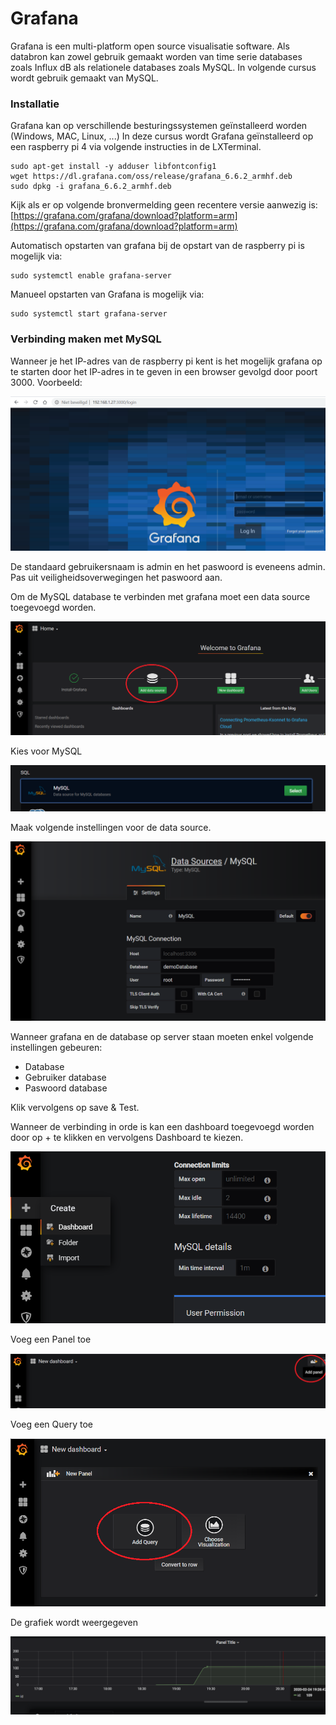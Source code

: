 # Grafana

Grafana is een multi-platform open source visualisatie software. Als databron kan zowel gebruik gemaakt worden van time serie databases zoals Influx dB als relationele databases zoals MySQL. In volgende cursus wordt gebruik gemaakt van MySQL.

### Installatie

Grafana kan op verschillende besturingssystemen geïnstalleerd worden (Windows, MAC, Linux, ...) In deze cursus wordt Grafana geïnstalleerd op een raspberry pi 4 via volgende instructies in de LXTerminal.

```console
sudo apt-get install -y adduser libfontconfig1
wget https://dl.grafana.com/oss/release/grafana_6.6.2_armhf.deb
sudo dpkg -i grafana_6.6.2_armhf.deb
```
Kijk als er op volgende bronvermelding geen recentere versie aanwezig is: [https://grafana.com/grafana/download?platform=arm](https://grafana.com/grafana/download?platform=arm) 

Automatisch opstarten van grafana bij de opstart van de raspberry pi is mogelijk via:

```console
sudo systemctl enable grafana-server
```

Manueel opstarten van Grafana is mogelijk via:

```console
sudo systemctl start grafana-server
```

### Verbinding maken met MySQL

Wanneer je het IP-adres van de raspberry pi kent is het mogelijk grafana op te starten door het IP-adres in te geven in een browser gevolgd door poort 3000. Voorbeeld:

![Grafana inloggen](./assets/GrafanaInloggen.png)

De standaard gebruikersnaam is admin en het paswoord is eveneens admin. Pas uit veiligheidsoverwegingen het paswoord aan.

Om de MySQL database te verbinden met grafana moet een data source toegevoegd worden.

![Add datasource](./assets/GrafanaAddDatasource.png)

Kies voor MySQL

![Select MySQL](./assets/GrafanaSelectMySQL.png)

Maak volgende instellingen voor de data source.

![Instellingen data source](./assets/GrafanaSettingsDatasource.png)

Wanneer grafana en de database op server staan moeten enkel volgende instellingen gebeuren:
* Database
* Gebruiker database
* Paswoord database

Klik vervolgens op save & Test.

Wanneer de verbinding in orde is kan een dashboard toegevoegd worden door op + te klikken en vervolgens Dashboard te kiezen.

![Toevoegen Dashboard](./assets/GrafanaAddDashboard.png)

Voeg een Panel toe

![Toevoegen Panel](./assets/GrafanaAddPanel.png)

Voeg een Query toe

![Toevoegen Query](./assets/GrafanaAddQuery.png)

De grafiek wordt weergegeven

![Weergave](./assets/GrafanaResultaat.png)